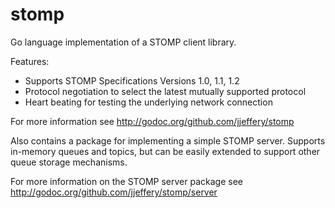 stomp
=====

Go language implementation of a STOMP client library.

Features:

* Supports STOMP Specifications Versions 1.0, 1.1, 1.2
* Protocol negotiation to select the latest mutually supported protocol
* Heart beating for testing the underlying network connection

For more information see http://godoc.org/github.com/jjeffery/stomp

Also contains a package for implementing a simple STOMP server.
Supports in-memory queues and topics, but can be easily extended to
support other queue storage mechanisms.

For more information on the STOMP server package see
http://godoc.org/github.com/jjeffery/stomp/server 


